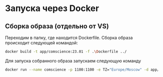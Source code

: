 # Запуска через Docker

## Сборка образа (отдельно от VS)
Переходим в папку, где находится Dockerfile. 
Сборка образа происходит следующей командой:
```bash
docker build -t app/comscience:23.01 -f .\Dockerfile ../
```

Для запуска собранного образа запускаем следующую команду
```bash
docker run --name comscience -p 1100:1100 -e TZ="Europe/Moscow" -d app/comscience:23.01
```